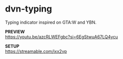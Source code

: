 # dvn-typing

Typing indicator inspired on GTA:W and YBN.

**PREVIEW**  
https://youtu.be/azcRLWEFgbc?si=6EgStwuA67LQ4ycu

**SETUP**  
https://streamable.com/ixx2vp
